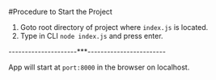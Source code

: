 #Procedure to Start the Project
1. Goto root directory of project where `index.js` is located.
2. Type in CLI `node index.js` and press enter.


---------------------***------------------------




App will start at `port:8000` in the browser on localhost.